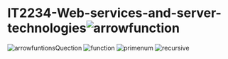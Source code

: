 # IT2234-Web-services-and-server-technologies![arrowfunction](https://github.com/user-attachments/assets/f0547798-b2cc-4fb3-ba85-9d3c903d27f0)
![arrowfuntionsQuection](https://github.com/user-attachments/assets/dda2d3f7-6db0-445d-86af-30f2d5d7d3f0)
![function](https://github.com/user-attachments/assets/018e1626-c698-4380-beab-79e4b827890c)
![primenum](https://github.com/user-attachments/assets/6051a5a1-df6a-4b6f-8a51-91b1637bb7fd)
![recursive](https://github.com/user-attachments/assets/122ebb5d-38be-42a3-bd97-50a4525ea6b1)
